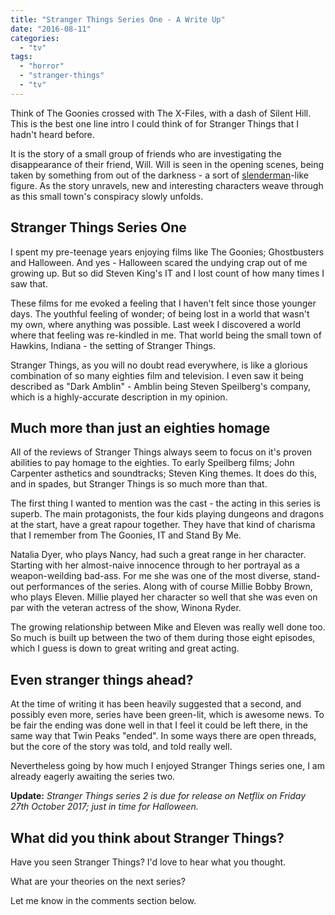 ```yaml
---
title: "Stranger Things Series One - A Write Up"
date: "2016-08-11"
categories: 
  - "tv"
tags: 
  - "horror"
  - "stranger-things"
  - "tv"
---
```


Think of The Goonies crossed with The X-Files, with a dash of Silent Hill. This is the best one line intro I could think of for Stranger Things that I hadn't heard before.

It is the story of a small group of friends who are investigating the disappearance of their friend, Will. Will is seen in the opening scenes, being taken by something from out of the darkness - a sort of [slenderman](https://en.wikipedia.org/wiki/Slender_Man)\-like figure. As the story unravels, new and interesting characters weave through as this small town's conspiracy slowly unfolds.

## Stranger Things Series One

I spent my pre-teenage years enjoying films like The Goonies; Ghostbusters and Halloween. And yes - Halloween scared the undying crap out of me growing up. But so did Steven King's IT and I lost count of how many times I saw that.

These films for me evoked a feeling that I haven't felt since those younger days. The youthful feeling of wonder; of being lost in a world that wasn't my own, where anything was possible. Last week I discovered a world where that feeling was re-kindled in me. That world being the small town of Hawkins, Indiana - the setting of Stranger Things.

Stranger Things, as you will no doubt read everywhere, is like a glorious combination of so many eighties film and television. I even saw it being described as "Dark Amblin" - Amblin being Steven Speilberg's company, which is a highly-accurate description in my opinion.

## Much more than just an eighties homage

All of the reviews of Stranger Things always seem to focus on it's proven abilities to pay homage to the eighties. To early Speilberg films; John Carpenter asthetics and soundtracks; Steven King themes. It does do this, and in spades, but Stranger Things is so much more than that.

The first thing I wanted to mention was the cast - the acting in this series is superb. The main protagonists, the four kids playing dungeons and dragons at the start, have a great rapour together. They have that kind of charisma that I remember from The Goonies, IT and Stand By Me.

Natalia Dyer, who plays Nancy, had such a great range in her character. Starting with her almost-naive innocence through to her portrayal as a weapon-weilding bad-ass. For me she was one of the most diverse, stand-out performances of the series. Along with of course Millie Bobby Brown, who plays Eleven. Millie played her character so well that she was even on par with the veteran actress of the show, Winona Ryder.

The growing relationship between Mike and Eleven was really well done too. So much is built up between the two of them during those eight episodes, which I guess is down to great writing and great acting.

## Even stranger things ahead?

At the time of writing it has been heavily suggested that a second, and possibly even more, series have been green-lit, which is awesome news. To be fair the ending was done well in that I feel it could be left there, in the same way that Twin Peaks "ended". In some ways there are open threads, but the core of the story was told, and told really well.

Nevertheless going by how much I enjoyed Stranger Things series one, I am already eagerly awaiting the series two.

**Update:** _Stranger Things series 2 is due for release on Netflix on Friday 27th October 2017; just in time for Halloween._

## What did you think about Stranger Things?

Have you seen Stranger Things? I'd love to hear what you thought.

What are your theories on the next series?

Let me know in the comments section below.
